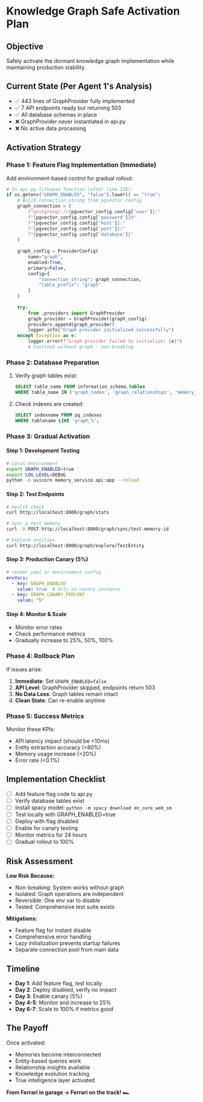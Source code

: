 # Knowledge Graph Safe Activation Plan

## Objective
Safely activate the dormant knowledge graph implementation while maintaining production stability.

## Current State (Per Agent 1's Analysis)
- ✅ 443 lines of GraphProvider fully implemented
- ✅ 7 API endpoints ready but returning 503
- ✅ All database schemas in place
- ❌ GraphProvider never instantiated in api.py
- ❌ No active data processing

## Activation Strategy

### Phase 1: Feature Flag Implementation (Immediate)
Add environment-based control for gradual rollout:

```python
# In api.py lifespan function (after line 126):
if os.getenv("GRAPH_ENABLED", "false").lower() == "true":
    # Build connection string from pgvector config
    graph_connection = (
        f"postgresql://{pgvector_config.config['user']}:"
        f"{pgvector_config.config['password']}@"
        f"{pgvector_config.config['host']}:"
        f"{pgvector_config.config['port']}/"
        f"{pgvector_config.config['database']}"
    )
    
    graph_config = ProviderConfig(
        name="graph",
        enabled=True,
        primary=False,
        config={
            "connection_string": graph_connection,
            "table_prefix": "graph"
        }
    )
    
    try:
        from .providers import GraphProvider
        graph_provider = GraphProvider(graph_config)
        providers.append(graph_provider)
        logger.info("Graph provider initialized successfully")
    except Exception as e:
        logger.error(f"Graph provider failed to initialize: {e}")
        # Continue without graph - non-breaking
```

### Phase 2: Database Preparation
1. Verify graph tables exist:
   ```sql
   SELECT table_name FROM information_schema.tables 
   WHERE table_name IN ('graph_nodes', 'graph_relationships', 'memory_entity_map');
   ```

2. Check indexes are created:
   ```sql
   SELECT indexname FROM pg_indexes 
   WHERE tablename LIKE 'graph_%';
   ```

### Phase 3: Gradual Activation

#### Step 1: Development Testing
```bash
# Local environment
export GRAPH_ENABLED=true
export LOG_LEVEL=DEBUG
python -m uvicorn memory_service.api:app --reload
```

#### Step 2: Test Endpoints
```bash
# Health check
curl http://localhost:8000/graph/stats

# Sync a test memory
curl -X POST http://localhost:8000/graph/sync/test-memory-id

# Explore entities
curl http://localhost:8000/graph/explore/TestEntity
```

#### Step 3: Production Canary (5%)
```yaml
# render.yaml or environment config
envVars:
  - key: GRAPH_ENABLED
    value: true  # Only on canary instance
  - key: GRAPH_CANARY_PERCENT
    value: "5"
```

#### Step 4: Monitor & Scale
- Monitor error rates
- Check performance metrics  
- Gradually increase to 25%, 50%, 100%

### Phase 4: Rollback Plan

If issues arise:
1. **Immediate**: Set `GRAPH_ENABLED=false`
2. **API Level**: GraphProvider skipped, endpoints return 503
3. **No Data Loss**: Graph tables remain intact
4. **Clean State**: Can re-enable anytime

### Phase 5: Success Metrics

Monitor these KPIs:
- API latency impact (should be <10ms)
- Entity extraction accuracy (>80%)
- Memory usage increase (<20%)
- Error rate (<0.1%)

## Implementation Checklist

- [ ] Add feature flag code to api.py
- [ ] Verify database tables exist
- [ ] Install spacy model: `python -m spacy download en_core_web_sm`
- [ ] Test locally with GRAPH_ENABLED=true
- [ ] Deploy with flag disabled
- [ ] Enable for canary testing
- [ ] Monitor metrics for 24 hours
- [ ] Gradual rollout to 100%

## Risk Assessment

**Low Risk Because:**
- Non-breaking: System works without graph
- Isolated: Graph operations are independent
- Reversible: One env var to disable
- Tested: Comprehensive test suite exists

**Mitigations:**
- Feature flag for instant disable
- Comprehensive error handling
- Lazy initialization prevents startup failures
- Separate connection pool from main data

## Timeline

- **Day 1**: Add feature flag, test locally
- **Day 2**: Deploy disabled, verify no impact
- **Day 3**: Enable canary (5%)
- **Day 4-5**: Monitor and increase to 25%
- **Day 6-7**: Scale to 100% if metrics good

## The Payoff

Once activated:
- Memories become interconnected
- Entity-based queries work
- Relationship insights available
- Knowledge evolution tracking
- True intelligence layer activated

**From Ferrari in garage → Ferrari on the track! 🏎️**